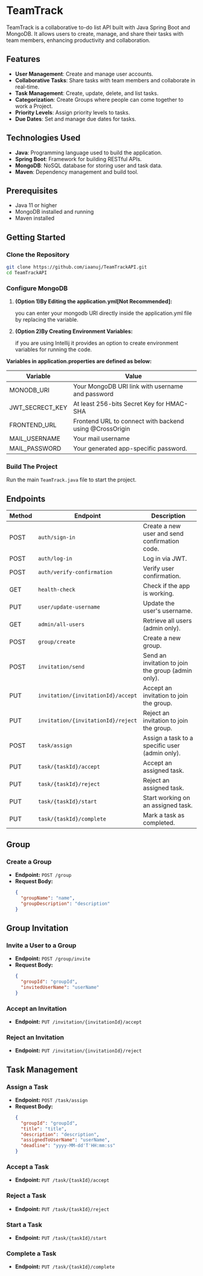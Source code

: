 # TeamTrack

TeamTrack is a collaborative to-do list API built with Java Spring Boot and MongoDB. It allows users to create, manage, and share their tasks with team members, enhancing productivity and collaboration.

## Features

- **User Management**: Create and manage user accounts.
- **Collaborative Tasks**: Share tasks with team members and collaborate in real-time.
- **Task Management**: Create, update, delete, and list tasks.
- **Categorization**: Create Groups where people can come together to work a Project.
- **Priority Levels**: Assign priority levels to tasks.
- **Due Dates**: Set and manage due dates for tasks.

## Technologies Used

- **Java**: Programming language used to build the application.
- **Spring Boot**: Framework for building RESTful APIs.
- **MongoDB**: NoSQL database for storing user and task data.
- **Maven**: Dependency management and build tool.

## Prerequisites

- Java 11 or higher
- MongoDB installed and running
- Maven installed

## Getting Started

### Clone the Repository

```bash
git clone https://github.com/iaanuj/TeamTrackAPI.git
cd TeamTrackAPI
```

### Configure MongoDB

1. **(Option 1)By Editing the application.yml[Not Recommended]:**

    you can enter your mongodb URI directly inside the application.yml file
    by replacing the variable.

2. **(Option 2)By Creating Environment Variables:**
    
    if you are using Intellij it provides an option to create environment variables for running the code.

**Variables in application.properties are defined as below:**

| Variable        | Value                                                   |
|-----------------|---------------------------------------------------------|
| MONODB_URI      | Your MongoDB URI link with username and password        |
| JWT_SECRECT_KEY | At least 256-bits Secret Key for HMAC-SHA               |
| FRONTEND_URL    | Frontend URL to connect with backend using @CrossOrigin |
| MAIL_USERNAME   | Your mail username                                      |
| MAIL_PASSWORD   | Your generated app-specific password.                   |



### Build The Project

Run the main `TeamTrack.java` file to start the project.


## Endpoints

| Method | Endpoint                           | Description                                                |
|--------|------------------------------------|------------------------------------------------------------|
| POST   | `auth/sign-in`                     | Create a new user and send confirmation code.              |
| POST   | `auth/log-in`                      | Log in via JWT.                                            |
| POST   | `auth/verify-confirmation`         | Verify user confirmation.                                  |
| GET    | `health-check`                     | Check if the app is working.                               |
| PUT    | `user/update-username`             | Update the user's username.                                |
| GET    | `admin/all-users`                  | Retrieve all users (admin only).                           |
| POST   | `group/create`                     | Create a new group.                                        |
| POST   | `invitation/send`                  | Send an invitation to join the group (admin only).        |
| PUT    | `invitation/{invitationId}/accept` | Accept an invitation to join the group.                   |
| PUT    | `invitation/{invitationId}/reject` | Reject an invitation to join the group.                   |
| POST   | `task/assign`                      | Assign a task to a specific user (admin only).            |
| PUT    | `task/{taskId}/accept`             | Accept an assigned task.                                   |
| PUT    | `task/{taskId}/reject`             | Reject an assigned task.                                   |
| PUT    | `task/{taskId}/start`              | Start working on an assigned task.                        |
| PUT    | `task/{taskId}/complete`           | Mark a task as completed.                                  |

## Group

### Create a Group
- **Endpoint:** `POST /group`
- **Request Body:**
  ```json
  {
    "groupName": "name",
    "groupDescription": "description"
  }
  ```

## Group Invitation

### Invite a User to a Group
- **Endpoint:** `POST /group/invite`
- **Request Body:**
  ```json
  {
    "groupId": "groupId",
    "invitedUserName": "userName"
  }
  ```

### Accept an Invitation
- **Endpoint:** `PUT /invitation/{invitationId}/accept`

### Reject an Invitation
- **Endpoint:** `PUT /invitation/{invitationId}/reject`

## Task Management

### Assign a Task
- **Endpoint:** `POST /task/assign`
- **Request Body:**
  ```json
  {
    "groupId": "groupId",
    "title": "title",
    "description": "description",
    "assignedToUserName": "userName",
    "deadline": "yyyy-MM-dd'T'HH:mm:ss"
  }
  ```

### Accept a Task
- **Endpoint:** `PUT /task/{taskId}/accept`

### Reject a Task
- **Endpoint:** `PUT /task/{taskId}/reject`

### Start a Task
- **Endpoint:** `PUT /task/{taskId}/start`

### Complete a Task
- **Endpoint:** `PUT /task/{taskId}/complete`


